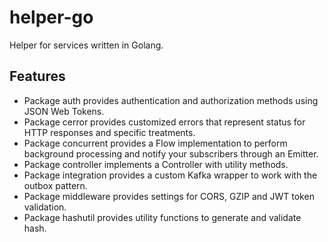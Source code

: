 # helper-go
Helper for services written in Golang.

## Features
* Package auth provides authentication and authorization methods using JSON Web Tokens.
* Package cerror provides customized errors that represent status for HTTP responses and specific treatments.
* Package concurrent provides a Flow implementation to perform background processing and notify your subscribers through an Emitter.
* Package controller implements a Controller with utility methods.
* Package integration provides a custom Kafka wrapper to work with the outbox pattern.
* Package middleware provides settings for CORS, GZIP and JWT token validation.
* Package hashutil provides utility functions to generate and validate hash.
